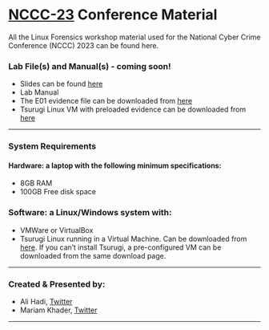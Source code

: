 # [NCCC-23](https://www.mass.gov/service-details/national-cyber-crime-conference) Conference Material

All the Linux Forensics workshop material used for the National Cyber Crime Conference (NCCC) 2023 can be found here.

### Lab File(s) and Manual(s) - coming soon!
- Slides can be found [here](https://github.com/ashemery/LinuxForensics/raw/master/Workshops/NCCC23/Files/NCCC23-Linux%20Forensics.pptx)
- Lab Manual
- The E01 evidence file can be downloaded from [here](https://archive.org/details/case1-webserver)
- Tsurugi Linux VM with preloaded evidence can be downloaded from [here](https://archive.org/details/nccc23-vm)
---


### System Requirements
#### Hardware: a laptop with the following minimum specifications:
- 8GB RAM
- 100GB Free disk space

### Software: a Linux/Windows system with:
- VMWare or VirtualBox
- Tsurugi Linux running in a Virtual Machine. Can be downloaded from [here](https://tsurugi-linux.org/downloads.php). If you can’t install Tsurugi, a pre-configured VM can be downloaded from the same download page.
---

### Created & Presented by:
- Ali Hadi, [Twitter](https://twitter.com/binaryz0ne)
- Mariam Khader, [Twitter](https://twitter.com/maryst33d)
---
